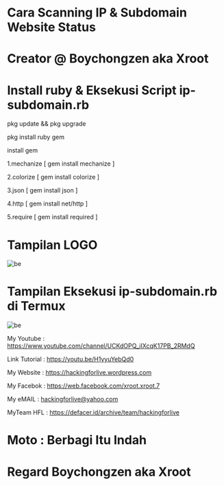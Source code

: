 # Cara Scanning IP & Subdomain Website Status 

# Creator @ Boychongzen aka Xroot

# Install ruby & Eksekusi Script ip-subdomain.rb

pkg update && pkg upgrade

pkg install ruby gem

install gem

1.mechanize [ gem install mechanize ]

2.colorize [ gem install colorize ]

3.json [ gem install json ]

4.http [ gem install net/http ]

5.require [ gem install required ]

# Tampilan LOGO  
![be](https://raw.githubusercontent.com/boychongzen18/ip-subdomain/master/ip1.jpg)

# Tampilan Eksekusi ip-subdomain.rb di Termux 
![be](https://raw.githubusercontent.com/boychongzen18/ip-subdomain/master/ip.jpg)


My Youtube    : https://www.youtube.com/channel/UCKdOPQ_iIXcqK17PB_2RMdQ

Link Tutorial : https://youtu.be/H1yyuYebQd0

My Website    : https://hackingforlive.wordpress.com

My Facebok    : https://web.facebook.com/xroot.xroot.7

My eMAIL      : hackingforlive@yahoo.com

MyTeam HFL    : https://defacer.id/archive/team/hackingforlive

# Moto : Berbagi Itu Indah

# Regard Boychongzen aka Xroot
